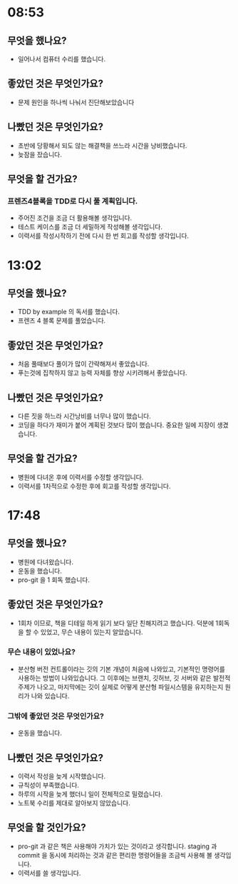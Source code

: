 # 08:53

## 무엇을 했나요?

- 일어나서 컴퓨터 수리를 했습니다.

## 좋았던 것은 무엇인가요?

- 문제 원인을 하나씩 나눠서 진단해보았습니다

## 나빴던 것은 무엇인가요?

- 초반에 당황해서 되도 않는 해결책을 쓰느라 시간을 낭비했습니다.
- 늦잠을 잤습니다.

## 무엇을 할 건가요?

### 프렌즈4블록을 TDD로 다시 풀 계획입니다.

- 주어진 조건을 조금 더 활용해볼 생각입니다.
- 테스트 케이스를 조금 더 세밀하게 작성해볼 생각입니다.
- 이력서를 작성시작하기 전에 다시 한 번 회고를 작성할 생각입니다. 

# 13:02

## 무엇을 했나요?

- TDD by example 의 독서를 했습니다.
- 프렌즈 4 블록 문제를 풀었습니다.

## 좋았던 것은 무엇인가요?

- 처음 풀때보다 풀이가 많이 간략해져서 좋았습니다.
- 푸는것에 집착하지 않고 능력 자체를 향상 시키려해서 좋았습니다. 

## 나빴던 것은 무엇인가요?

- 다른 짓을 하느라 시간낭비를 너무나 많이 했습니다.
- 코딩을 하다가 재미가 붙어 계획된 것보다 많이 했습니다. 중요한 일에 지장이 생겼습니다.

## 무엇을 할 건가요?

- 병원에 다녀온 후에 이력서를 수정할 생각입니다. 
- 이력서를 1차적으로 수정한 후에 회고를 작성할 생각입니다. 

# 17:48

## 무엇을 했나요?

- 병원에 다녀왔습니다.
- 운동을 했습니다.
- pro-git 을 1 회독 했습니다.

## 좋았던 것은 무엇인가요?

- 1회차 이므로, 책을 디테일 하게 읽기 보다 일단 친해지려고 했습니다. 덕분에 1회독을 할 수 있었고, 무슨 내용이 있는지 알았습니다.

### 무슨 내용이 있었나요?

- 분산형 버전 컨트롤이라는 깃의 기본 개념이 처음에 나와있고, 기본적인 명령어를 사용하는 방법이 나와있습니다. 그 이후에는 브랜치, 깃허브, 깃 서버와 같은 발전적 주제가 나오고, 마지막에는 깃이 실제로 어떻게 분산형 파일시스템을 유지하는지 원리가 나와 있습니다.

### 그밖에 좋았던 것은 무엇인가요?

- 운동을 했습니다.

## 나빴던 것은 무엇인가요?

- 이력서 작성을 늦게 시작했습니다.
- 규칙성이 부족했습니다.
- 하루의 시작을 늦게 했더니 일이 전체적으로 밀렸습니다.
- 노트북 수리를 제대로 알아보지 않았습니다.

## 무엇을 할 것인가요?

- pro-git 과 같은 책은 사용해야 가치가 있는 것이라고 생각합니다. staging 과 commit 을 동시에 처리하는 것과 같은 편리한 명령어들을 조금씩 사용해 볼 생각입니다.
- 이력서를 쓸 생각입니다. 